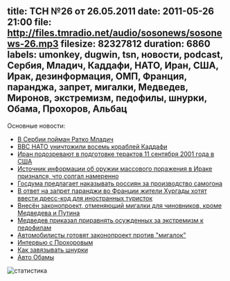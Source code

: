 title: ТСН №26 от 26.05.2011
date: 2011-05-26 21:00
file: http://files.tmradio.net/audio/sosonews/sosonews-26.mp3
filesize: 82327812
duration: 6860
labels: umonkey, dugwin, tsn, новости, podcast, Сербия, Младич, Каддафи, НАТО, Иран, США, Ирак, дезинформация, ОМП, Франция, паранджа, запрет, мигалки, Медведев, Миронов, экстремизм, педофилы, шнурки, Обама, Прохоров, Альбац
---
Основные новости:

<ul>
<li><a href="http://www.bbc.co.uk/russian/international/2011/05/110526_serbia_mladic_arrest_reports.shtml">В Сербии пойман Ратко Младич</a></li>
<li><a href="http://www.lenta.ru/news/2011/05/20/warships/">ВВС НАТО уничтожили восемь кораблей Каддафи</a></li>
<li><a href="http://www.km.ru/v-mire/2011/05/22/terrorizm-v-mire/iran-obvinili-v-podgotovke-teraktov-11-sentyabrya-2001-goda-v-ssh">Иран подозревают в подготовке терактов 11 сентября 2001 года в США</a></li>
<li><a href="http://gazeta.ru/news/lenta/2011/02/16/n_1708410.shtml">Источник информации об оружии массового поражения в Ираке признался, что солгал намеренно</a></li>
<li><a href="http://www.fontanka.ru/2011/05/26/097/">Госдума предлагает наказывать россиян за производство самогона</a></li>
<li><a href="http://www.rosbalt.ru/style/2011/05/21/850923.html">В ответ на запрет паранджи во Франции жители Хургады хотят ввести дресс-код для иностранных туристок</a></li>
<li><a href="http://www.gazeta.ru/auto/2011/05/25_a_3628437.shtml">Внесён законопроект, отменяющий мигалки для чиновников, кроме Медведева и Путина</a></li>
<li><a href="http://www.nr2.ru/society/332719.html">Медведев приказал приравнять осужденных за экстремизм к педофилам</a></li>
<li><a href="http://auto.km.ru/content/avtomobilisty-gotovyat-zakonoproekt-protiv-migalok">Автомобилисты готовят законопроект против "мигалок"</a></li>
<li><a href="http://echo.msk.ru/programs/beseda/778076-echo/">Интервью с Прохоровым</a></li>
<li><a href="http://www.ted.com/talks/terry_moore_how_to_tie_your_shoes.html">Как завязывать шнурки</a></li>
<li><a href="http://youtu.be/D0ac8GfQkkY">Авто Обамы</a></li>
</ul>

![статистика](http://files.tmradio.net/audio/sosonews/sosonews-26.png)
